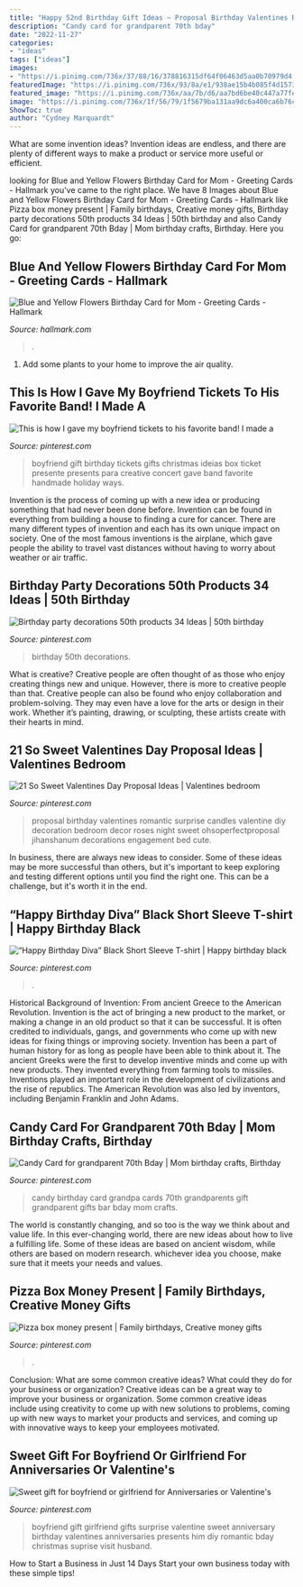 ```yaml
---
title: "Happy 52nd Birthday Gift Ideas ~ Proposal Birthday Valentines Romantic Surprise Candles Valentine Diy Decoration Bedroom Decor Roses Night Sweet Ohsoperfectproposal Jihanshanum Decorations Engagement Bed Cute"
description: "Candy card for grandparent 70th bday"
date: "2022-11-27"
categories:
- "ideas"
tags: ["ideas"]
images:
- "https://i.pinimg.com/736x/37/88/16/378816315df64f06463d5aa0b70979d4.jpg"
featuredImage: "https://i.pinimg.com/736x/93/8a/e1/938ae15b4b085f4d157360d071287412.jpg"
featured_image: "https://i.pinimg.com/736x/aa/7b/d6/aa7bd6be40c447a77fe04e3d696c3324.jpg"
image: "https://i.pinimg.com/736x/1f/56/79/1f5679ba131aa9dc6a400ca6b76c8175.jpg"
ShowToc: true
author: "Cydney Marquardt"
---
```



What are some invention ideas?
Invention ideas are endless, and there are plenty of different ways to make a product or service more useful or efficient.

	

		
looking for Blue and Yellow Flowers Birthday Card for Mom - Greeting Cards - Hallmark you've came to the right place. We have 8 Images about Blue and Yellow Flowers Birthday Card for Mom - Greeting Cards - Hallmark like Pizza box money present | Family birthdays, Creative money gifts, Birthday party decorations 50th products 34 Ideas | 50th birthday and also Candy Card for grandparent 70th Bday | Mom birthday crafts, Birthday. Here you go:
		
    
## Blue And Yellow Flowers Birthday Card For Mom - Greeting Cards - Hallmark

<img loading=lazy src="https://www.hallmark.com/dw/image/v2/AALB_PRD/on/demandware.static/-/Sites-hallmark-master/default/dw1cf4716f/images/finished-goods/Blue-and-Yellow-Flowers-Birthday-Card-for-Mom-root-389LGE2002_PV.1.LGE2002.jpg_Source_Image.jpg" onerror="this.onerror=null;this.src='https://tse1.mm.bing.net/th?id=OIP.S-hkIOxMQLenIsva15KxIwHaKz&amp;pid=15.1';" alt="Blue and Yellow Flowers Birthday Card for Mom - Greeting Cards - Hallmark">

_Source: hallmark.com_

>. 

	

1. Add some plants to your home to improve the air quality.

    
## This Is How I Gave My Boyfriend Tickets To His Favorite Band! I Made A

<img loading=lazy src="https://i.pinimg.com/736x/03/f4/37/03f4375c447d5c88ed9b72001bddde7b--his-birthday-ideas-boyfriend-boyfriends-birthday.jpg" onerror="this.onerror=null;this.src='https://tse1.mm.bing.net/th?id=OIP.rHGMX8GZDd2VmZJvzTEluQHaJ3&amp;pid=15.1';" alt="This is how I gave my boyfriend tickets to his favorite band! I made a">

_Source: pinterest.com_

>boyfriend gift birthday tickets gifts christmas ideias box ticket presente presents para creative concert gave band favorite handmade holiday ways. 

	

Invention is the process of coming up with a new idea or producing something that had never been done before. Invention can be found in everything from building a house to finding a cure for cancer. There are many different types of invention and each has its own unique impact on society. One of the most famous inventions is the airplane, which gave people the ability to travel vast distances without having to worry about weather or air traffic.

    
## Birthday Party Decorations 50th Products 34 Ideas | 50th Birthday

<img loading=lazy src="https://i.pinimg.com/736x/1f/56/79/1f5679ba131aa9dc6a400ca6b76c8175.jpg" onerror="this.onerror=null;this.src='https://tse3.mm.bing.net/th?id=OIP.yFk58A_c9mcEQQQnXZ8nJwAAAA&amp;pid=15.1';" alt="Birthday party decorations 50th products 34 Ideas | 50th birthday">

_Source: pinterest.com_

>birthday 50th decorations. 

	

What is creative?
Creative people are often thought of as those who enjoy creating things new and unique. However, there is more to creative people than that. Creative people can also be found who enjoy collaboration and problem-solving. They may even have a love for the arts or design in their work. Whether it’s painting, drawing, or sculpting, these artists create with their hearts in mind.

    
## 21 So Sweet Valentines Day Proposal Ideas | Valentines Bedroom

<img loading=lazy src="https://i.pinimg.com/736x/93/8a/e1/938ae15b4b085f4d157360d071287412.jpg" onerror="this.onerror=null;this.src='https://tse1.mm.bing.net/th?id=OIP.yuqmzT6Dvrm4viOGAFeiZwHaLG&amp;pid=15.1';" alt="21 So Sweet Valentines Day Proposal Ideas | Valentines bedroom">

_Source: pinterest.com_

>proposal birthday valentines romantic surprise candles valentine diy decoration bedroom decor roses night sweet ohsoperfectproposal jihanshanum decorations engagement bed cute. 

	

In business, there are always new ideas to consider. Some of these ideas may be more successful than others, but it's important to keep exploring and testing different options until you find the right one. This can be a challenge, but it's worth it in the end.

    
## “Happy Birthday Diva” Black Short Sleeve T-shirt | Happy Birthday Black

<img loading=lazy src="https://i.pinimg.com/736x/aa/7b/d6/aa7bd6be40c447a77fe04e3d696c3324.jpg" onerror="this.onerror=null;this.src='https://tse1.mm.bing.net/th?id=OIP.3zcZKuaEeaC76L6QiaG15QHaJ4&amp;pid=15.1';" alt="“Happy Birthday Diva” Black Short Sleeve T-shirt | Happy birthday black">

_Source: pinterest.com_

>. 

	

Historical Background of Invention: From ancient Greece to the American Revolution.
Invention is the act of bringing a new product to the market, or making a change in an old product so that it can be successful. It is often credited to individuals, gangs, and governments who come up with new ideas for fixing things or improving society. Invention has been a part of human history for as long as people have been able to think about it. The ancient Greeks were the first to develop inventive minds and come up with new products. They invented everything from farming tools to missiles. Inventions played an important role in the development of civilizations and the rise of republics. The American Revolution was also led by inventors, including Benjamin Franklin and John Adams.

    
## Candy Card For Grandparent 70th Bday | Mom Birthday Crafts, Birthday

<img loading=lazy src="https://i.pinimg.com/736x/00/c0/72/00c0727e7d2cb7db620206df140ff274--candy-cards-grandparent.jpg" onerror="this.onerror=null;this.src='https://tse1.mm.bing.net/th?id=OIP.yLF2Tftz-mgvp7xIRb5cUQHaKX&amp;pid=15.1';" alt="Candy Card for grandparent 70th Bday | Mom birthday crafts, Birthday">

_Source: pinterest.com_

>candy birthday card grandpa cards 70th grandparents gift grandparent gifts bar bday mom crafts. 

	

The world is constantly changing, and so too is the way we think about and value life. In this ever-changing world, there are new ideas about how to live a fulfilling life. Some of these ideas are based on ancient wisdom, while others are based on modern research. whichever idea you choose, make sure that it meets your needs and values.

    
## Pizza Box Money Present | Family Birthdays, Creative Money Gifts

<img loading=lazy src="https://i.pinimg.com/736x/37/88/16/378816315df64f06463d5aa0b70979d4.jpg" onerror="this.onerror=null;this.src='https://tse2.mm.bing.net/th?id=OIP.v2VZ2Ubj7ZICNV9OHdBCDQHaNL&amp;pid=15.1';" alt="Pizza box money present | Family birthdays, Creative money gifts">

_Source: pinterest.com_

>. 

	

Conclusion: What are some common creative ideas? What could they do for your business or organization?
Creative ideas can be a great way to improve your business or organization. Some common creative ideas include using creativity to come up with new solutions to problems, coming up with new ways to market your products and services, and coming up with innovative ways to keep your employees motivated.

    
## Sweet Gift For Boyfriend Or Girlfriend For Anniversaries Or Valentine&#039;s

<img loading=lazy src="https://i.pinimg.com/736x/6f/b8/1f/6fb81f4323577ab92e7ec3b6ea14e194--fathers-day-gifts-from-girlfriend-surprise-girlfriend-ideas.jpg" onerror="this.onerror=null;this.src='https://tse2.mm.bing.net/th?id=OIP.ABIJa2C-N44jUhmF7nLTCQHaJ4&amp;pid=15.1';" alt="Sweet gift for boyfriend or girlfriend for Anniversaries or Valentine&#039;s">

_Source: pinterest.com_

>boyfriend gift girlfriend gifts surprise valentine sweet anniversary birthday valentines anniversaries presents him diy romantic bday christmas suprise visit husband. 

	

How to Start a Business in Just 14 Days
Start your own business today with these simple tips!

